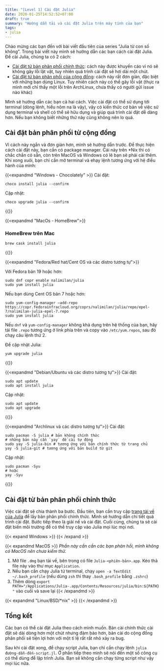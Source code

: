 ```yaml
---
title: "[Level 1] Cài đặt Julia"
date: 2020-01-25T14:52:52+07:00
draft: true
summary: "Hướng dẫn tải và cài đặt Julia trên máy tính của bạn"
tags:
- julia
---
```


Chào mừng các bạn đến với bài viết đầu tiên của series "Julia từ con số không". Trong bài viết này mình sẽ hướng dẫn các bạn cách cài đặt Julia.
Để cài Julia, chúng ta có 2 cách:
- [Cài đặt từ bản phân phối chính thức](#cài-đặt-từ-bản-phân-phối-chính-thức): cách này được khuyến cáo vì nó sẽ không gây lỗi lặt vặt, tuy nhiên quá trình cài đặt sẽ hơi dài một chút.
- [Cài đặt từ bản phân phối của cộng đồng](#cài-đặt-bản-phân-phối-từ-cộng-đồng): cách này rất đơn giản, đặc biệt với những bạn dùng Linux. Tuy nhiên cách này có thể gây lỗi vặt (thực ra mình mới chỉ thấy một lỗi trên ArchLinux, chưa thấy có người gửi issue nào khác)

Mình sẽ hướng dẫn các bạn cả hai cách. Việc cài đặt có thể sử dụng tới terminal (dòng lệnh, hiểu nôm na là vậy), vậy có kiến thức cơ bản về việc sử dụng terminal và shell có thể sẽ hữu dụng và giúp quá trình cài đặt dễ dàng hơn. Nếu bạn không biết những thứ này cũng không nên lo quá.

## Cài đặt bản phân phối từ cộng đồng

Vì cách này ngắn và đơn giản hơn, mình sẽ hướng dẫn trước. Để thực hiện cách cài đặt này, bạn cần có package manager. Cái này trên *Nix thì có chắc chắn có sẵn, còn trên MacOS và Windows có lẽ bạn sẽ phải cài thêm. Khi xong xuôi, bạn chỉ cần mở terminal và ehạy lệnh tương ứng với hệ điều hành của mình:

{{<expandmd "Windows - Chocolately" >}}
Cài đặt:
```shell
choco install julia --confirm
```
Cập nhật:
```shell
choco upgrade julia --confirm
```
{{</expandmd >}}


{{<expandmd "MacOs - HomeBrew">}}
### HomeBrew trên Mac

```shell
brew cask install julia
```
{{</expandmd>}}

{{<expandmd "Fedora/Red hat/Cent OS và các distro tương tự">}}

Với Fedora bản 19 hoặc hơn:
```shell
sudo dnf copr enable nalimilan/julia
sudo yum install julia
```

Nếu bạn dùng Cent OS bản 7 hoặc hơn:
```shell
sudo yum-config-manager –add-repo https://copr.fedorainfracloud.org/coprs/nalimilan/julia/repo/epel-7/nalimilan-julia-epel-7.repo
sudo yum install julia
```

Nếu `dnf` và `yum-config-manager` không khả dụng trên hệ thống của bạn, hãy tải file `.repo` tương ứng ở link phía trên và copy vào `/etc/yum.repos`, sau đó chạy câu lệnh thứ 2.

Để cập nhật Julia:
```shell
yum upgrade julia
```
{{</expandmd>}}

{{<expandmd "Debian/Ubuntu và các distro tương tự">}}
Cài đặt:
```shell
sudo apt update
sudo apt install julia
```
Cập nhật:
```shell
sudo apt update
sudo apt upgrade
```
{{</expandmd>}}

{{<expandmd "Archlinux và các distro tương tự">}}
Cài đặt:
```shell
sudo pacman -S julia # bản không chính thức
# những bản này cần `yay` để cài tự động
sudo yay -S julia-bin # tương ứng với bản chính thức từ trang chủ
yay -S julia-git # tương ứng vởi bản build từ git
```
Cập nhật:
```shell
sudo pacman -Syu
# hoặc
yay -Syu
```
{{</expandmd>}}

## Cài đặt từ bản phân phối chính thức 

Việc cài đặt sẽ chia thành ba bước. Đầu tiên, bạn cần truy cập [trang tải về của Julia](https://julialang.org/downloads) để lấy bản phân phối chính thức. Mình sẽ hướng dẫn chi tiết quá trình cài đặt. Bước tiếp theo là giải nế và cài đặt. Cuối cùng, chúng ta sẽ cài đặt biến môi trường để có thể truy cập vào Julia mọi lúc mọi nơi.

{{< expand Windows >}}
{{< /expand >}}

{{< expandmd MacOS >}}
*Phần này cần cần các bạn phản hồi, mình không có MacOS nên chưa kiểm thử.*
1.  Mở file `.dmg` bạn tải về, bên trong có file `Julia-<phiên-bản>.app`. Kéo thả file này vào thư mục `Application`.
2.   Nếu bạn cần chạy Julia từ terminal, chạy `open -a TextEdit ~/.bash_profile` (nếu dùng `zsh` thì thay `.bash_profile` bằng `.zshrc`)
3.   Thêm dòng `export PATH="/Applications/Julia-.app/Contents/Resources/julia/bin:${PATH}"` vào cuối và save lại
{{< /expandmd >}}

{{< expandmd "Linux/BSD/*nix" >}}
{{< /expandmd >}}

## Tổng kết
Các bạn có thể cài đặt Julia theo cách mình muốn. Bản cài chính thức cài đặt sẽ dài dòng hơn một chút nhưng đảm bảo hơn, bản cài do cộng đồng phân phối sẽ tiện lợi hơn với một tỉ lệ rất rất nhỏ xảy ra bug.

Sau khi cài đặt xong, để chạy script Julia, bạn chỉ cần chạy lệnh `julia đường-dẫn-đến-script.jl`. Ở phần tiếp theo mình sẽ nói đến một số công cụ có thể dùng để lập trình Julia. Bạn sẽ không cần chạy từng script như vậy mọi lúc nữa.
